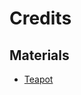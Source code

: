 # Credits

## Materials

- [Teapot](<https://commons.wikimedia.org/wiki/File:Utah_teapot_(solid).stl>)
